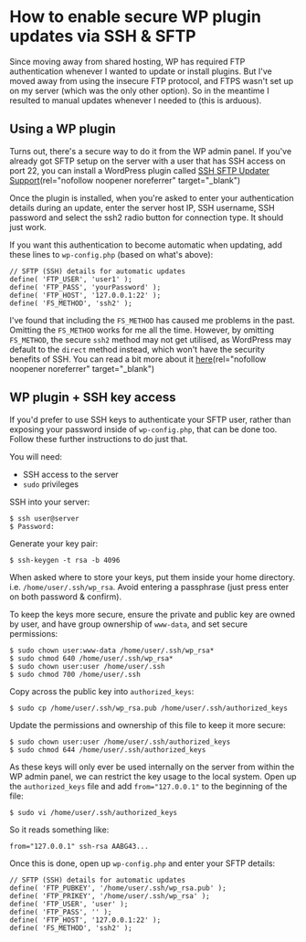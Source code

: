 # How to enable secure WP plugin updates via SSH & SFTP

Since moving away from shared hosting, WP has required FTP authentication whenever I wanted to update or install
plugins. But I've moved away from using the insecure FTP protocol, and FTPS wasn't set up on my server (which was
the only other option). So in the meantime I resulted to manual updates whenever I needed to (this is arduous).

## Using a WP plugin

Turns out, there's a secure way to do it from the WP admin panel. If you've already got SFTP setup on the server
with a user that has SSH access on port 22, you can install a WordPress plugin called
[SSH SFTP Updater Support](https://wordpress.org/plugins/ssh-sftp-updater-support/)(rel="nofollow noopener noreferrer" target="_blank")

Once the plugin is installed, when you're asked to enter your authentication details during an update, enter the server
host IP, SSH username, SSH password and select the ssh2 radio button for connection type. It should just work.

If you want this authentication to become automatic when updating, add these lines to `wp-config.php`
(based on what's above):

```
// SFTP (SSH) details for automatic updates
define( 'FTP_USER', 'user1' );
define( 'FTP_PASS', 'yourPassword' );
define( 'FTP_HOST', '127.0.0.1:22' );
define( 'FS_METHOD', 'ssh2' );
```

I've found that including the `FS_METHOD` has caused me problems in the past. Omitting the `FS_METHOD` works for me
all the time. However, by omitting `FS_METHOD`, the secure `ssh2` method may not get utilised, as WordPress may
default to the `direct` method instead, which won't have the security benefits of SSH. You can read a bit more about it
[here](https://codex.wordpress.org/Editing_wp-config.php#WordPress_Upgrade_Constants)(rel="nofollow noopener noreferrer" target="_blank")

## WP plugin + SSH key access

If you'd prefer to use SSH keys to authenticate your SFTP user, rather than exposing your password inside of
`wp-config.php`, that can be done too. Follow these further instructions to do just that.

You will need:

- SSH access to the server
- `sudo` privileges

SSH into your server:

```
$ ssh user@server
$ Password:
```

Generate your key pair:

```
$ ssh-keygen -t rsa -b 4096
```

When asked where to store your keys, put them inside your home directory. i.e. `/home/user/.ssh/wp_rsa`. Avoid entering
a passphrase (just press enter on both password & confirm).

To keep the keys more secure, ensure the private and public key are owned by user, and have group ownership of
`www-data`, and set secure permissions:

```
$ sudo chown user:www-data /home/user/.ssh/wp_rsa*
$ sudo chmod 640 /home/user/.ssh/wp_rsa*
$ sudo chown user:user /home/user/.ssh
$ sudo chmod 700 /home/user/.ssh
```

Copy across the public key into `authorized_keys`:

```
$ sudo cp /home/user/.ssh/wp_rsa.pub /home/user/.ssh/authorized_keys
```

Update the permissions and ownership of this file to keep it more secure:

```
$ sudo chown user:user /home/user/.ssh/authorized_keys
$ sudo chmod 644 /home/user/.ssh/authorized_keys
```

As these keys will only ever be used internally on the server from within the WP admin panel, we can restrict
the key usage to the local system. Open up the `authorized_keys` file and add `from="127.0.0.1"` to the beginning
of the file:

```
$ sudo vi /home/user/.ssh/authorized_keys
```

So it reads something like:

```
from="127.0.0.1" ssh-rsa AABG43...
```

Once this is done, open up `wp-config.php` and enter your SFTP details:

```
// SFTP (SSH) details for automatic updates
define( 'FTP_PUBKEY', '/home/user/.ssh/wp_rsa.pub' );
define( 'FTP_PRIKEY', '/home/user/.ssh/wp_rsa' );
define( 'FTP_USER', 'user' );
define( 'FTP_PASS', '' );
define( 'FTP_HOST', '127.0.0.1:22' );
define( 'FS_METHOD', 'ssh2' );
```
